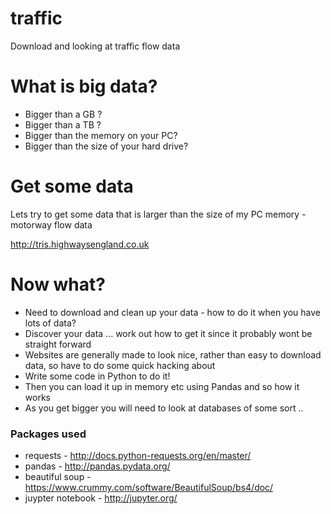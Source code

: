 # traffic

Download and looking at traffic flow data


# What is big data?

* Bigger than a GB ?
* Bigger than a TB ?
* Bigger than the memory on your PC?
* Bigger than the size of your hard drive?

# Get some data

Lets try to get some data that is larger than the size of my PC memory - motorway flow data

http://tris.highwaysengland.co.uk

# Now what? 

* Need to download and clean up your data - how to do it when you have lots of data?
* Discover your data ... work out how to get it since it probably wont be straight forward
* Websites are generally made to look nice, rather than easy to download data, so have to do some quick hacking about
* Write some code in Python to do it!
* Then you can load it up in memory etc using Pandas and so how it works
* As you get bigger you will need to look at databases of some sort ..

### Packages used

* requests - http://docs.python-requests.org/en/master/
* pandas - http://pandas.pydata.org/
* beautiful soup - https://www.crummy.com/software/BeautifulSoup/bs4/doc/
* juypter notebook - http://jupyter.org/
